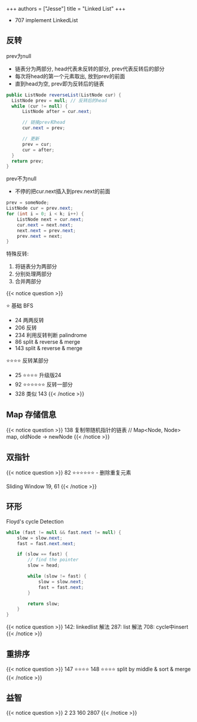 +++
authors = ["Jesse"]
title = "Linked List"
+++


- 707 implement LinkedList

## 反转

prev为null

- 链表分为两部分, head代表未反转的部分, prev代表反转后的部分
- 每次将head的第一个元素取出, 放到prev的前面
- 直到head为空, prev即为反转后的链表
```JAVA
public ListNode reverseList(ListNode cur) {
  ListNode prev = null; // 反转后的head
  while (cur != null) {
      ListNode after = cur.next;

      // 链接prev和head
      cur.next = prev; 

      // 更新
      prev = cur;
      cur = after;
  }
  return prev;
}
```

prev不为null
- 不停的把cur.next插入到prev.next的前面
```java
prev = someNode;
ListNode cur = prev.next;
for (int i = 0; i < k; i++) {
    ListNode next = cur.next;
    cur.next = next.next;
    next.next = prev.next;
    prev.next = next;
}
```

特殊反转:
1. 将链表分为两部分
2. 分别处理两部分
3. 合并两部分

{{< notice question >}}

⭐️ 基础 BFS

- 24 两两反转
- 206 反转
- 234 利用反转判断 palindrome
- 86 split & reverse & merge
- 143 split & reverse & merge
  
⭐️⭐️⭐️⭐️ 反转某部分

- 25 ⭐️⭐️⭐️⭐️ 升级版24
- 92 ⭐️⭐️⭐️⭐️⭐️⭐️ 反转一部分
- 328 类似 143
{{< /notice >}}


## Map 存储信息

{{< notice question >}}
138 复制带随机指针的链表 // Map<Node, Node> map, oldNode -> newNode
{{< /notice >}}

## 双指针

{{< notice question >}}
82 ⭐️⭐️⭐️⭐️⭐️⭐️ - 删除重复元素

Sliding Window
19, 61
{{< /notice >}}

## 环形

Floyd's cycle Detection
```java
while (fast != null && fast.next != null) {
    slow = slow.next;
    fast = fast.next.next;

    if (slow == fast) {
        // find the pointer
        slow = head;

        while (slow != fast) {
            slow = slow.next;
            fast = fast.next;
        }

        return slow;
    }
}
```

{{< notice question >}}
142: linkedlist 解法
287: list 解法
708: cycle中insert
{{< /notice >}}


## 重排序

{{< notice question >}}
147 ⭐️⭐️⭐️⭐️
148 ⭐️⭐️⭐️⭐️ split by middle & sort & merge
{{< /notice >}}


## 益智

{{< notice question >}}
2
23
160
2807
{{< /notice >}}

